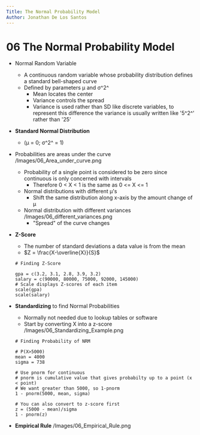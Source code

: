 ```yaml
---
Title: The Normal Probability Model
Author: Jonathan De Los Santos
---
```

# 06 The Normal Probability Model

- Normal Random Variable
	- A continuous random variable whose probability distribution defines a standard bell-shaped curve
	- Defined by parameters μ and σ^2^ 
		- Mean locates the center
		- Variance controls the spread 
		- Variance is used rather than SD like discrete variables, to represent this difference the variance is usually written like '5^2^' rather than '25'
- **Standard Normal Distribution**
	- (μ = 0; σ^2^ = 1)
- Probabilities are areas under the curve 
	/Images/06_Area_under_curve.png
	- Probability of a single point is considered to be zero since continuous is only concerned with intervals
		- Therefore 0 < X < 1  is the same as 0 <= X <= 1
	- Normal distributions with different μ's
		- Shift the same distribution along x-axis by the amount change of µ
	- Normal distribution with different variances
			/Images/06_different_variances.png
		- "Spread" of the curve changes
- **Z-Score**
	- The number of standard deviations a data value is from the mean
	- $Z = \frac{X-\overline{X}}{S}$
	```{r}
	# Finding Z-Score
	
	gpa = c(3.2, 3.1, 2.8, 3.9, 3.2)
	salary = c(90000, 80000, 75000, 92000, 145000)
	# Scale displays Z-scores of each item
	scale(gpa)
	scale(salary)
	```

- **Standardizing** to find Normal Probabilities
	- Normally not needed due to lookup tables or software
	- Start by converting X into a z-score
		/Images/06_Standardizing_Example.png
	```{r}
	# Finding Probability of NRM
	
	# P(X>5000)
	mean = 4000
	sigma = 738
	
	# Use pnorm for continuous
	# pnorm is cumulative value that gives probabilty up to a point (x < point) 
	# We want greater than 5000, so 1-pnorm
	1 - pnorm(5000, mean, sigma)
	
	# You can also convert to z-score first
	z = (5000 - mean)/sigma
	1 - pnorm(z)
	```
	
- **Empirical Rule**
	/Images/06_Empirical_Rule.png	